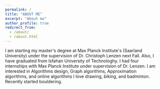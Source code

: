```yaml
---
permalink: /
title: "ABOUT ME"
excerpt: "About me"
author_profile: true
redirect_from: 
  - /about/
  - /about.html
---
```

I am starting my master's degree at Max Planck Institute's (Saarland University) under the supervision of Dr. Christoph Lenzen next Fall. Also, I have graduated from Isfahan University of Technologhy. I had four internships with Max Planck Institute under supervision of Dr. Lenzen. I am interested in Algorithms design, Graph algorithms, Approximation algorithms, and online algorithms
I love drawing, biking, and badminton. Recently started bouldering.

